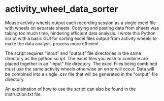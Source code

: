 # activity_wheel_data_sorter
Mouse activity wheels output each recording session as a single excel file with wheels on separate sheets.
Copying and pasting data from sheets was taking too much time, hindering efficient data analysis.
I wrote this Python script with a basic GUI for sorting excel files output from activity wheels
to make the data analysis process more efficient.

The script requires "input" and "output" file directories in the same directory as the python script.
The excel files you wish to combine are placed together in an "input" file directory.
The excel Files being combined must use the same activity wheels otherwise an error will occur.
Data will be combined into a single .csv file that will be generated in the "output" file directory.

An explaination of how to use the script can also be found in the instruction.txt file.
